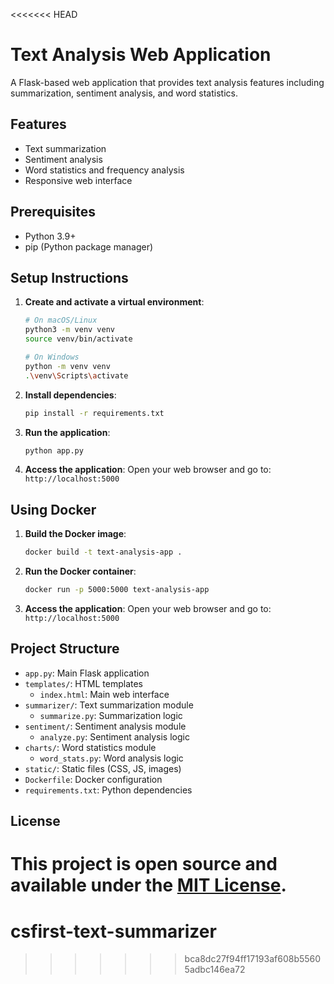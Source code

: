 <<<<<<< HEAD
# Text Analysis Web Application

A Flask-based web application that provides text analysis features including summarization, sentiment analysis, and word statistics.

## Features

- Text summarization
- Sentiment analysis
- Word statistics and frequency analysis
- Responsive web interface

## Prerequisites

- Python 3.9+
- pip (Python package manager)

## Setup Instructions

1. **Create and activate a virtual environment**:
   ```bash
   # On macOS/Linux
   python3 -m venv venv
   source venv/bin/activate

   # On Windows
   python -m venv venv
   .\venv\Scripts\activate
   ```

2. **Install dependencies**:
   ```bash
   pip install -r requirements.txt
   ```

3. **Run the application**:
   ```bash
   python app.py
   ```

4. **Access the application**:
   Open your web browser and go to: `http://localhost:5000`

## Using Docker

1. **Build the Docker image**:
   ```bash
   docker build -t text-analysis-app .
   ```

2. **Run the Docker container**:
   ```bash
   docker run -p 5000:5000 text-analysis-app
   ```

3. **Access the application**:
   Open your web browser and go to: `http://localhost:5000`

## Project Structure

- `app.py`: Main Flask application
- `templates/`: HTML templates
  - `index.html`: Main web interface
- `summarizer/`: Text summarization module
  - `summarize.py`: Summarization logic
- `sentiment/`: Sentiment analysis module
  - `analyze.py`: Sentiment analysis logic
- `charts/`: Word statistics module
  - `word_stats.py`: Word analysis logic
- `static/`: Static files (CSS, JS, images)
- `Dockerfile`: Docker configuration
- `requirements.txt`: Python dependencies

## License

This project is open source and available under the [MIT License](LICENSE).
=======
# csfirst-text-summarizer
>>>>>>> bca8dc27f94ff17193af608b55605adbc146ea72
